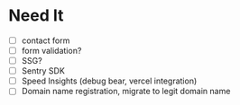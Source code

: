 # Need It

- [ ] contact form
- [ ] form validation?
- [ ] SSG?
- [ ] Sentry SDK
- [ ] Speed Insights (debug bear, vercel integration)
- [ ] Domain name registration, migrate to legit domain name
